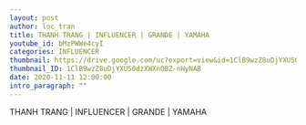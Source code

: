 ```yaml
---
layout: post
author: loc_tran
title: THANH TRANG | INFLUENCER | GRANDE | YAMAHA
youtube_id: bMzPWWe4cyI
categories: INFLUENCER
thumbnail: https://drive.google.com/uc?export=view&id=1ClB9wzZ8uDjYXUS0dzXWXnOBZ-nHyNAB
thumbnail_ID: 1ClB9wzZ8uDjYXUS0dzXWXnOBZ-nHyNAB
date: 2020-11-11 12:00:00
intro_paragraph: ""
---
```

THANH TRANG | INFLUENCER | GRANDE | YAMAHA
